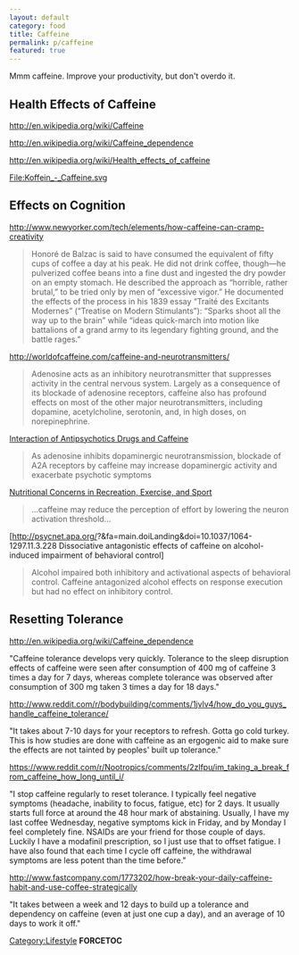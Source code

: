 ```yaml
---
layout: default
category: food
title: Caffeine
permalink: p/caffeine
featured: true
---
```


Mmm caffeine. Improve your productivity, but don't overdo it.

Health Effects of Caffeine
--------------------------

<http://en.wikipedia.org/wiki/Caffeine>

<http://en.wikipedia.org/wiki/Caffeine_dependence>

<http://en.wikipedia.org/wiki/Health_effects_of_caffeine>

[<File:Koffein_-_Caffeine.svg>](/File:Koffein_-_Caffeine.svg "wikilink")

Effects on Cognition
--------------------

<http://www.newyorker.com/tech/elements/how-caffeine-can-cramp-creativity>

> Honoré de Balzac is said to have consumed the equivalent of fifty cups of coffee a day at his peak. He did not drink coffee, though—he pulverized coffee beans into a fine dust and ingested the dry powder on an empty stomach. He described the approach as “horrible, rather brutal,” to be tried only by men of “excessive vigor.” He documented the effects of the process in his 1839 essay “Traité des Excitants Modernes” (“Treatise on Modern Stimulants”): “Sparks shoot all the way up to the brain” while “ideas quick-march into motion like battalions of a grand army to its legendary fighting ground, and the battle rages.”

<http://worldofcaffeine.com/caffeine-and-neurotransmitters/>

> Adenosine acts as an inhibitory neurotransmitter that suppresses activity in the central nervous system. Largely as a consequence of its blockade of adenosine receptors, caffeine also has profound effects on most of the other major neurotransmitters, including dopamine, acetylcholine, serotonin, and, in high doses, on norepinephrine.

[Interaction of Antipsychotics Drugs and Caffeine](http://saspublisher.com/wp-content/uploads/2014/08/SAJP35383-387.pdf)

> As adenosine inhibits dopaminergic neurotransmission, blockade of A2A receptors by caffeine may increase dopaminergic activity and exacerbate psychotic symptoms

[Nutritional Concerns in Recreation, Exercise, and Sport](https://books.google.com/books?id=5CaapvbRSHoC&pg=PA224)

> ...caffeine may reduce the perception of effort by lowering the neuron activation threshold...

\[<http://psycnet.apa.org/>?&fa=main.doiLanding&doi=10.1037/1064-1297.11.3.228 Dissociative antagonistic effects of caffeine on alcohol-induced impairment of behavioral control\]

> Alcohol impaired both inhibitory and activational aspects of behavioral control. Caffeine antagonized alcohol effects on response execution but had no effect on inhibitory control.

Resetting Tolerance
-------------------

<http://en.wikipedia.org/wiki/Caffeine_dependence>

"Caffeine tolerance develops very quickly. Tolerance to the sleep disruption effects of caffeine were seen after consumption of 400 mg of caffeine 3 times a day for 7 days, whereas complete tolerance was observed after consumption of 300 mg taken 3 times a day for 18 days."

<http://www.reddit.com/r/bodybuilding/comments/1jvlv4/how_do_you_guys_handle_caffeine_tolerance/>

"It takes about 7-10 days for your receptors to refresh. Gotta go cold turkey. This is how studies are done with caffeine as an ergogenic aid to make sure the effects are not tainted by peoples' built up tolerance."

<https://www.reddit.com/r/Nootropics/comments/2zlfpu/im_taking_a_break_from_caffeine_how_long_until_i/>

"I stop caffeine regularly to reset tolerance. I typically feel negative symptoms (headache, inability to focus, fatigue, etc) for 2 days. It usually starts full force at around the 48 hour mark of abstaining. Usually, I have my last coffee Wednesday, negative symptoms kick in Friday, and by Monday I feel completely fine. NSAIDs are your friend for those couple of days. Luckily I have a modafinil prescription, so I just use that to offset fatigue. I have also found that each time I cycle off caffeine, the withdrawal symptoms are less potent than the time before."

<http://www.fastcompany.com/1773202/how-break-your-daily-caffeine-habit-and-use-coffee-strategically>

"It takes between a week and 12 days to build up a tolerance and dependency on caffeine (even at just one cup a day), and an average of 10 days to work it off."

[Category:Lifestyle](/Category:Lifestyle "wikilink") __FORCETOC__
